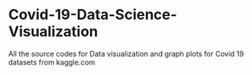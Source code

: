 # Covid-19-Data-Science-Visualization
All the source codes for Data visualization and graph plots for Covid 19 datasets from kaggle.com
